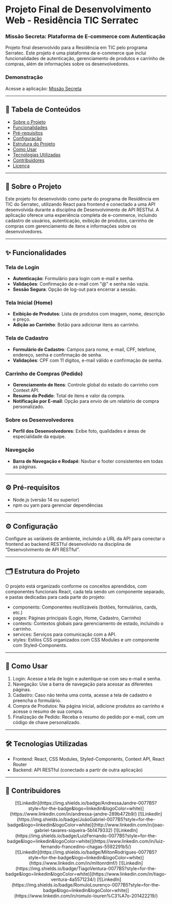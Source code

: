 # Projeto Final de Desenvolvimento Web - Residência TIC Serratec

### Missão Secreta: Plataforma de E-commerce com Autenticação

Projeto final desenvolvido para a Residência em TIC pelo programa Serratec. Este projeto é uma plataforma de e-commerce que inclui funcionalidades de autenticação, gerenciamento de produtos e carrinho de compras, além de informações sobre os desenvolvedores.

### Demonstração
Acesse a aplicação: [Missão Secreta](https://missao-secreta-20242.vercel.app/)

---

## 📑 Tabela de Conteúdos
- [Sobre o Projeto](#sobre-o-projeto)
- [Funcionalidades](#funcionalidades)
- [Pré-requisitos](#pré-requisitos)
- [Configuração](#configuração)
- [Estrutura do Projeto](#estrutura-do-projeto)
- [Como Usar](#como-usar)
- [Tecnologias Utilizadas](#tecnologias-utilizadas)
- [Contribuidores](#contribuidores)
- [Licença](#licença)

---

## 📖 Sobre o Projeto
Este projeto foi desenvolvido como parte do programa de Residência em TIC do Serratec, utilizando React para frontend e conectado a uma API desenvolvida durante a disciplina de Desenvolvimento de API RESTful. A aplicação oferece uma experiência completa de e-commerce, incluindo cadastro de usuários, autenticação, exibição de produtos, carrinho de compras com gerenciamento de itens e informações sobre os desenvolvedores.

---

## ✨ Funcionalidades

### Tela de Login
- **Autenticação**: Formulário para login com e-mail e senha.
- **Validações**: Confirmação de e-mail com "@" e senha não vazia.
- **Sessão Segura**: Opção de log-out para encerrar a sessão.

### Tela Inicial (Home)
- **Exibição de Produtos**: Lista de produtos com imagem, nome, descrição e preço.
- **Adição ao Carrinho**: Botão para adicionar itens ao carrinho.

### Tela de Cadastro
- **Formulário de Cadastro**: Campos para nome, e-mail, CPF, telefone, endereço, senha e confirmação de senha.
- **Validações**: CPF com 11 dígitos, e-mail válido e confirmação de senha.

### Carrinho de Compras (Pedido)
- **Gerenciamento de Itens**: Controle global do estado do carrinho com Context API.
- **Resumo do Pedido**: Total de itens e valor da compra.
- **Notificação por E-mail**: Opção para envio de um relatório de compra personalizado.

### Sobre os Desenvolvedores
- **Perfil dos Desenvolvedores**: Exibe foto, qualidades e áreas de especialidade da equipe.

### Navegação
- **Barra de Navegação e Rodapé**: Navbar e footer consistentes em todas as páginas.

---

## ⚙️ Pré-requisitos
- Node.js (versão 14 ou superior)
- npm ou yarn para gerenciar dependências

---

## ⚙️ Configuração
Configure as variáveis de ambiente, incluindo a URL da API para conectar o frontend ao backend RESTful desenvolvido na disciplina de “Desenvolvimento de API RESTful”.

---

## 🗂️ Estrutura do Projeto
O projeto está organizado conforme os conceitos aprendidos, com componentes funcionais React, cada tela sendo um componente separado, e pastas dedicadas para cada parte do projeto:

* components: Componentes reutilizáveis (botões, formulários, cards, etc.)
* pages: Páginas principais (Login, Home, Cadastro, Carrinho)
* contexts: Contextos globais para gerenciamento de estado, incluindo o carrinho.
* services: Serviços para comunicação com a API.
* styles: Estilos CSS organizados com CSS Modules e um componente com Styled-Components.

---

## 🚀 Como Usar

1. Login: Acesse a tela de login e autentique-se com seu e-mail e senha.
2. Navegação: Use a barra de navegação para acessar as diferentes páginas.
3. Cadastro: Caso não tenha uma conta, acesse a tela de cadastro e preencha o formulário.
4. Compra de Produtos: Na página inicial, adicione produtos ao carrinho e acesse o resumo de sua compra.
5. Finalização de Pedido: Receba o resumo do pedido por e-mail, com um código de chave personalizado.

---

## 🛠️ Tecnologias Utilizadas

* Frontend: React, CSS Modules, Styled-Components, Context API, React Router
* Backend: API RESTful (conectado a partir de outra aplicação)

---

## 👥 Contribuidores
<div align="center">
   [![LinkedIn](https://img.shields.io/badge/AndressaJandre-0077B5?style=for-the-badge&logo=linkedin&logoColor=white)](https://www.linkedin.com/in/andressa-jandre-289b472b9/) 
   [![LinkedIn](https://img.shields.io/badge/JoãoGabriel-0077B5?style=for-the-badge&logo=linkedin&logoColor=white)](http://www.linkedin.com/in/joao-gabriel-tavares-siqueira-5b1479332) 
   [![LinkedIn](https://img.shields.io/badge/LuizFernando-0077B5?style=for-the-badge&logo=linkedin&logoColor=white)](https://www.linkedin.com/in/luiz-fernando-francedino-chagas-5592291b5/) 
</div>

<div align="center">
   [![LinkedIn](https://img.shields.io/badge/MiltonRodrigues-0077B5?style=for-the-badge&logo=linkedin&logoColor=white)](https://www.linkedin.com/in/miltonrdmf/) 
   [![LinkedIn](https://img.shields.io/badge/TiagoVentura-0077B5?style=for-the-badge&logo=linkedin&logoColor=white)](https://www.linkedin.com/in/tiago-ventura-4a5571234/)
   [![LinkedIn](https://img.shields.io/badge/RomuloLourenço-0077B5?style=for-the-badge&logo=linkedin&logoColor=white)](https://www.linkedin.com/in/romulo-louren%C3%A7o-201422219/)
</div>

